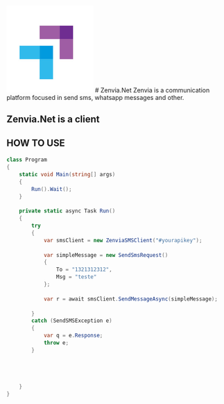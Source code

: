 <img src="https://github.com/angusbreno/Zenvia.Net/blob/master/img/zenvialogo.png?raw=true" alt="Zenvia">
# Zenvia.Net
Zenvia is a communication platform focused in send sms, whatsapp messages and other.

## Zenvia.Net is a client

## HOW TO USE
```csharp
class Program
{
    static void Main(string[] args)
    {
        Run().Wait();
    }

    private static async Task Run()
    {
        try
        {
            var smsClient = new ZenviaSMSClient("#yourapikey");

            var simpleMessage = new SendSmsRequest()
            {
                To = "1321312312",
                Msg = "teste"
            };

            var r = await smsClient.SendMessageAsync(simpleMessage);

        }
        catch (SendSMSException e)
        {
            var q = e.Response;
            throw e;
        }




    }
}
```
